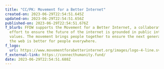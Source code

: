```yaml
---
title: "CC/PK: Movement for a Better Internet"
created-on: 2023-06-29T22:54:51.645Z
updated-on: 2023-06-29T22:54:51.656Z
published-on: 2023-06-29T22:54:51.676Z
f_blurb: FFDW supports the Movement for a Better Internet, a collaborative
  effort to ensure the future of the internet is grounded in public interest
  values. The movement brings people together to ensure the next generation of
  the web is better for people everywhere.
f_logo:
  url: https://www.movementforabetterinternet.org/images/logo-4-line.svg
f_external-link: https://connecthumanity.fund/
date: 2023-06-29T22:54:51.688Z
---
```

